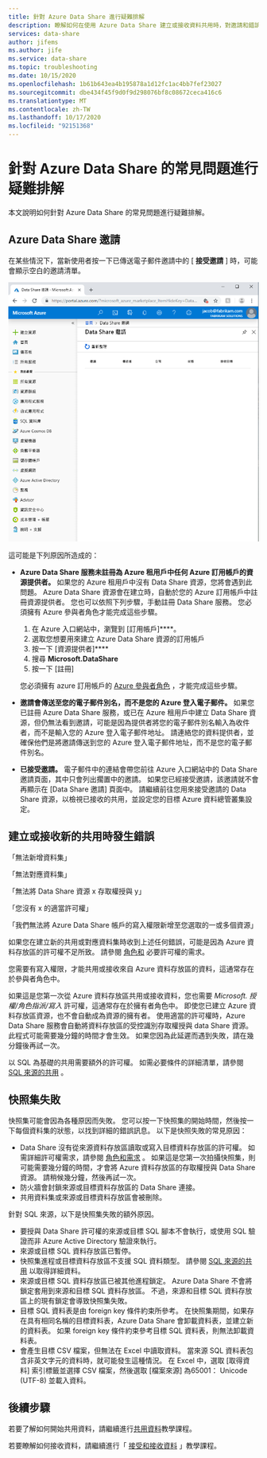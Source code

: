 ```yaml
---
title: 針對 Azure Data Share 進行疑難排解
description: 瞭解如何在使用 Azure Data Share 建立或接收資料共用時，對邀請和錯誤的問題進行疑難排解。
services: data-share
author: jifems
ms.author: jife
ms.service: data-share
ms.topic: troubleshooting
ms.date: 10/15/2020
ms.openlocfilehash: 1b61b643ea4b195878a1d12fc1ac4bb7fef23027
ms.sourcegitcommit: dbe434f45f9d0f9d298076bf8c08672ceca416c6
ms.translationtype: MT
ms.contentlocale: zh-TW
ms.lasthandoff: 10/17/2020
ms.locfileid: "92151368"
---
```

# <a name="troubleshoot-common-issues-in-azure-data-share"></a>針對 Azure Data Share 的常見問題進行疑難排解 

本文說明如何針對 Azure Data Share 的常見問題進行疑難排解。 

## <a name="azure-data-share-invitations"></a>Azure Data Share 邀請 

在某些情況下，當新使用者按一下已傳送電子郵件邀請中的 [ **接受邀請** ] 時，可能會顯示空白的邀請清單。 

![沒有邀請](media/no-invites.png)

這可能是下列原因所造成的：

* **Azure Data Share 服務未註冊為 Azure 租用戶中任何 Azure 訂用帳戶的資源提供者。** 如果您的 Azure 租用戶中沒有 Data Share 資源，您將會遇到此問題。 Azure Data Share 資源會在建立時，自動於您的 Azure 訂用帳戶中註冊資源提供者。 您也可以依照下列步驟，手動註冊 Data Share 服務。 您必須擁有 Azure 參與者角色才能完成這些步驟。

    1. 在 Azure 入口網站中，瀏覽到 [訂用帳戶]****。
    1. 選取您想要用來建立 Azure Data Share 資源的訂用帳戶
    1. 按一下 [資源提供者]****
    1. 搜尋 **Microsoft.DataShare**
    1. 按一下 [註冊] 

    您必須擁有 azure 訂用帳戶的 [Azure 參與者角色](https://docs.microsoft.com/azure/role-based-access-control/built-in-roles#contributor) ，才能完成這些步驟。 

* **邀請會傳送至您的電子郵件別名，而不是您的 Azure 登入電子郵件。** 如果您已註冊 Azure Data Share 服務，或已在 Azure 租用戶中建立 Data Share 資源，但仍無法看到邀請，可能是因為提供者將您的電子郵件別名輸入為收件者，而不是輸入您的 Azure 登入電子郵件地址。 請連絡您的資料提供者，並確保他們是將邀請傳送到您的 Azure 登入電子郵件地址，而不是您的電子郵件別名。

* **已接受邀請。** 電子郵件中的連結會帶您前往 Azure 入口網站中的 Data Share 邀請頁面，其中只會列出擱置中的邀請。 如果您已經接受邀請，該邀請就不會再顯示在 [Data Share 邀請] 頁面中。 請繼續前往您用來接受邀請的 Data Share 資源，以檢視已接收的共用，並設定您的目標 Azure 資料總管叢集設定。

## <a name="error-when-creating-or-receiving-a-new-share"></a>建立或接收新的共用時發生錯誤

「無法新增資料集」

「無法對應資料集」

「無法將 Data Share 資源 x 存取權授與 y」

「您沒有 x 的適當許可權」

「我們無法將 Azure Data Share 帳戶的寫入權限新增至您選取的一或多個資源」

如果您在建立新的共用或對應資料集時收到上述任何錯誤，可能是因為 Azure 資料存放區的許可權不足所致。 請參閱 [角色和](concepts-roles-permissions.md) 必要許可權的需求。 

您需要有寫入權限，才能共用或接收來自 Azure 資料存放區的資料，這通常存在於參與者角色中。 

如果這是您第一次從 Azure 資料存放區共用或接收資料，您也需要 *Microsoft. 授權/角色指派/寫入* 許可權，這通常存在於擁有者角色中。 即使您已建立 Azure 資料存放區資源，也不會自動成為資源的擁有者。 使用適當的許可權時，Azure Data Share 服務會自動將資料存放區的受控識別存取權授與 data Share 資源。 此程式可能需要幾分鐘的時間才會生效。 如果您因為此延遲而遇到失敗，請在幾分鐘後再試一次。

以 SQL 為基礎的共用需要額外的許可權。 如需必要條件的詳細清單，請參閱 [SQL 來源的共用](how-to-share-from-sql.md) 。

## <a name="snapshot-failed"></a>快照集失敗
快照集可能會因為各種原因而失敗。 您可以按一下快照集的開始時間，然後按一下每個資料集的狀態，以找到詳細的錯誤訊息。 以下是快照失敗的常見原因：

* Data Share 沒有從來源資料存放區讀取或寫入目標資料存放區的許可權。 如需詳細許可權需求，請參閱 [角色和需求](concepts-roles-permissions.md) 。 如果這是您第一次拍攝快照集，則可能需要幾分鐘的時間，才會將 Azure 資料存放區的存取權授與 Data Share 資源。 請稍候幾分鐘，然後再試一次。
* 防火牆會封鎖來源或目標資料存放區的 Data Share 連接。
* 共用資料集或來源或目標資料存放區會被刪除。

針對 SQL 來源，以下是快照集失敗的額外原因。 

* 要授與 Data Share 許可權的來源或目標 SQL 腳本不會執行，或使用 SQL 驗證而非 Azure Active Directory 驗證來執行。  
* 來源或目標 SQL 資料存放區已暫停。
* 快照集進程或目標資料存放區不支援 SQL 資料類型。 請參閱 [SQL 來源的共用](how-to-share-from-sql.md#supported-data-types) 以取得詳細資料。
* 來源或目標 SQL 資料存放區已被其他進程鎖定。 Azure Data Share 不會將鎖定套用到來源和目標 SQL 資料存放區。 不過，來源和目標 SQL 資料存放區上的現有鎖定會導致快照集失敗。
* 目標 SQL 資料表是由 foreign key 條件約束所參考。 在快照集期間，如果存在具有相同名稱的目標資料表，Azure Data Share 會卸載資料表，並建立新的資料表。 如果 foreign key 條件約束參考目標 SQL 資料表，則無法卸載資料表。
* 會產生目標 CSV 檔案，但無法在 Excel 中讀取資料。 當來源 SQL 資料表包含非英文字元的資料時，就可能發生這種情況。 在 Excel 中，選取 [取得資料] 索引標籤並選擇 CSV 檔案，然後選取 [檔案來源] 為65001： Unicode (UTF-8) 並載入資料。

## <a name="next-steps"></a>後續步驟

若要了解如何開始共用資料，請繼續進行[共用資料](share-your-data.md)教學課程。 

若要瞭解如何接收資料，請繼續進行「 [接受和接收資料](subscribe-to-data-share.md) 」教學課程。

